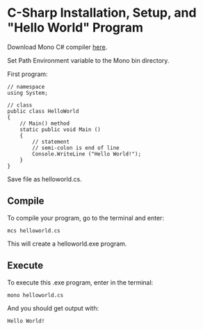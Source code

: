 # C-Sharp Installation, Setup, and "Hello World" Program

Download Mono C# compiler [here](https://www.mono-project.com/docs/about-mono/languages/csharp/).

Set Path Environment variable to the Mono bin directory. 

First program:

```
// namespace
using System;

// class
public class HelloWorld
{
    // Main() method
    static public void Main ()
    {
        // statement
        // semi-colon is end of line
        Console.WriteLine ("Hello World!");
    }
}
```

Save file as helloworld.cs.

## Compile

To compile your program, go to the terminal and enter:

```
mcs helloworld.cs
```

This will create a helloworld.exe program. 

## Execute

To execute this .exe program, enter in the terminal:

```
mono helloworld.cs
```

And you should get output with:

```
Hello World!
```



